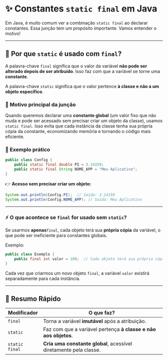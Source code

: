 # ✨ Constantes `static final` em Java

Em Java, é muito comum ver a combinação `static final` ao declarar constantes. Essa junção tem um propósito importante. Vamos entender o motivo!

---

## **📌 Por que **`static`** é usado com **`final`**?**

A palavra-chave `final` significa que o valor da variável **não pode ser alterado depois de ser atribuído**. Isso faz com que a variável se torne uma **constante**.

A palavra-chave `static` significa que o valor pertence **à classe e não a um objeto específico**.

### **🔹 Motivo principal da junção**

Quando queremos declarar uma **constante global** (um valor fixo que não muda e pode ser acessado sem precisar criar um objeto da classe), usamos `static final`. Isso evita que cada instância da classe tenha sua própria cópia da constante, economizando memória e tornando o código mais eficiente.

### **🚀 Exemplo prático**

```java
public class Config {
    public static final double PI = 3.14159;
    public static final String NOME_APP = "Meu Aplicativo";
}
```

👉 **Acesso sem precisar criar um objeto:**

```java
System.out.println(Config.PI);  // Saída: 3.14159
System.out.println(Config.NOME_APP); // Saída: Meu Aplicativo
```

---

### **⚡ O que acontece se **`final`** for usado sem **`static`**?**

Se usarmos **apenas**`final`, cada objeto terá sua **própria cópia** da variável, o que pode ser ineficiente para constantes globais.

Exemplo:

```java
public class Exemplo {
    public final int valor = 100;  // Cada objeto terá sua própria cópia de "valor"
}
```

Cada vez que criarmos um novo objeto `final`, a variável `valor` existirá separadamente para cada instância.

---

## **📝 Resumo Rápido**

| Modificador    | O que faz?                                                        |
| -------------- | ----------------------------------------------------------------- |
| `final`        | Torna a variável **imutável** após a atribuição.                  |
| `static`       | Faz com que a variável pertença **à classe e não aos objetos**.   |
| `static final` | **Cria uma constante global**, acessível diretamente pela classe. |



